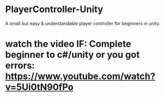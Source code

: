 # PlayerController-Unity
A small but easy &amp; understandable player controller for beginners in unity.

# watch the video IF: Complete beginner to c#/unity or you got errors: https://www.youtube.com/watch?v=5Ui0tN90fPo
